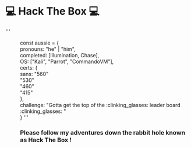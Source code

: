 # :computer: Hack The Box :computer:

'''
<dl>
 <dd>const aussie = {
   <dd>pronouns: "he" | "him",
   <dd>completed: [Illumination, Chase],
   <dd>OS: ["Kali", "Parrot", "CommandoVM"],
   <dd>certs: {
   <dd>                    sans: "560"
   <dd>                          "530"
   <dd>                          "460"
   <dd>                          "415"
   <dd>                   },
  <dd>challenge: "Gotta get the top of the :clinking_glasses: leader board :clinking_glasses: "
 <dd>}
'''
  
### Please follow my adventures down the rabbit hole known as Hack The Box ! 
